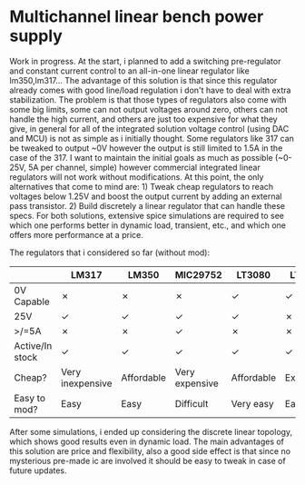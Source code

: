 # Multichannel linear bench power supply

Work in progress. At the start, i planned to add a switching pre-regulator and constant current control to an all-in-one linear regulator like lm350,lm317... The advantage of this solution is that since this regulator already comes with good line/load regulation i don't have to deal with extra stabilization. The problem is that those types of regulators also come with some big limits, some can not output voltages around zero, others can not handle the high current, and others are just too expensive for what they give, in general for all of the integrated solution voltage control (using DAC and MCU) is not as simple as i initially thought. Some regulators like 317 can be tweaked to output ~0V however the output is still limited to 1.5A in the case of the 317. I want to maintain the initial goals as much as possible (~0-25V, 5A per channel, simple) however commercial integrated linear regulators will not work without modifications. At this point, the only alternatives that come to mind are: 1) Tweak cheap regulators to reach voltages below 1.25V and boost the output current by adding an external pass transistor. 2) Build discretely a linear regulator that can handle these specs. For both solutions, extensive spice simulations are required to see which one performs better in dynamic load, transient, etc., and which one offers more performance at a price.

The regulators that i considered so far (without mod):

|                 | LM317         | LM350         | MIC29752      | LT3080        | LT3083        |
| --------------- | ------------- | ------------- | ------------- | ------------- | ------------- |
| 0V Capable      | &cross;       | &cross;       | &cross;       | &check;       | &check;       |
| 25V             | &check;       | &check;       | &check;       | &check;       | &cross;       |
| >/=5A           | &cross;       | &cross;       | &check;       | &cross;       | &cross;       |
| Active/In stock | &check;       | &check;       | &check;       | &check;       | &check;       |
| Cheap?          |Very inexpensive| Affordable   | Very expensive| Affordable    | Expensive     |
| Easy to mod?    | Easy          | Easy          | Difficult     | Very easy     | Easy          |

After some simulations, i ended up considering the discrete linear topology, which shows good results even in dynamic load. The main advantages of this solution are price and flexibility, also a good side effect is that since no mysterious pre-made ic are involved it should be easy to tweak in case of future updates.
